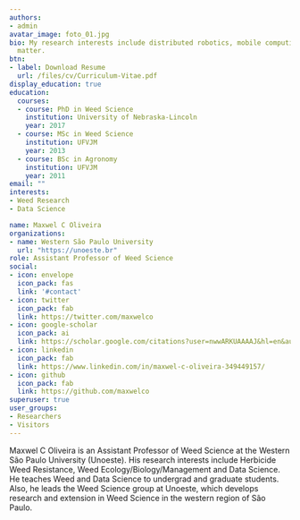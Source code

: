 ```yaml
---
authors:
- admin
avatar_image: foto_01.jpg
bio: My research interests include distributed robotics, mobile computing and programmable
  matter.
btn:
- label: Download Resume
  url: /files/cv/Curriculum-Vitae.pdf
display_education: true
education:
  courses:
  - course: PhD in Weed Science
    institution: University of Nebraska-Lincoln
    year: 2017
  - course: MSc in Weed Science
    institution: UFVJM
    year: 2013
  - course: BSc in Agronomy
    institution: UFVJM
    year: 2011
email: ""
interests:
- Weed Research
- Data Science

name: Maxwel C Oliveira
organizations:
- name: Western São Paulo University
  url: "https://unoeste.br"
role: Assistant Professor of Weed Science
social:
- icon: envelope
  icon_pack: fas
  link: '#contact'
- icon: twitter
  icon_pack: fab
  link: https://twitter.com/maxwelco
- icon: google-scholar
  icon_pack: ai
  link: https://scholar.google.com/citations?user=nwwARKUAAAAJ&hl=en&authuser=1
- icon: linkedin
  icon_pack: fab
  link: https://www.linkedin.com/in/maxwel-c-oliveira-349449157/
- icon: github
  icon_pack: fab
  link: https://github.com/maxwelco
superuser: true
user_groups:
- Researchers
- Visitors
---
```


Maxwel C Oliveira is an Assistant Professor of Weed Science at the Western São Paulo University (Unoeste). His research interests include Herbicide Weed Resistance, Weed Ecology/Biology/Management and Data Science. He teaches Weed and Data Science to undergrad and graduate students. Also, he leads the Weed Science group at Unoeste, which develops research and extension in Weed Science in the western region of São Paulo.

